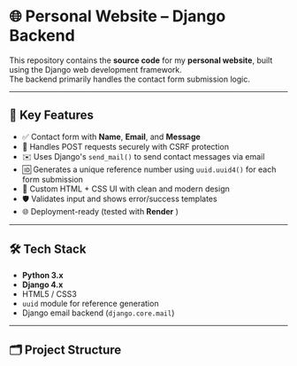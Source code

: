 # 🌐 Personal Website – Django Backend

This repository contains the **source code** for my **personal website**, built using the Django web development framework.  
The backend primarily handles the contact form submission logic.

---

## 📌 Key Features

- ✅ Contact form with **Name**, **Email**, and **Message**
- 📮 Handles POST requests securely with CSRF protection
- ✉️ Uses Django's `send_mail()` to send contact messages via email
- 🆔 Generates a unique reference number using `uuid.uuid4()` for each form submission
- 🎨 Custom HTML + CSS UI with clean and modern design
- 🛡️ Validates input and shows error/success templates
- 🌐 Deployment-ready (tested with **Render** )

---

## 🛠 Tech Stack

- **Python 3.x**
- **Django 4.x**
- HTML5 / CSS3
- `uuid` module for reference generation
- Django email backend (`django.core.mail`)

---

## 🗂 Project Structure
